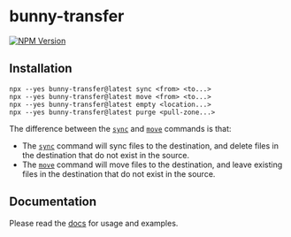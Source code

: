 # bunny-transfer

[![NPM Version](https://img.shields.io/npm/v/bunny-transfer?color=blue)](https://www.npmjs.com/package/bunny-transfer)

## Installation

```
npx --yes bunny-transfer@latest sync <from> <to...>
npx --yes bunny-transfer@latest move <from> <to...>
npx --yes bunny-transfer@latest empty <location...>
npx --yes bunny-transfer@latest purge <pull-zone...>
```

The difference between the [`sync`](https://bunny-launcher.net/bunny-transfer/commands/sync) and [`move`](https://bunny-launcher.net/bunny-transfer/commands/move) commands is that:

- The [`sync`](https://bunny-launcher.net/bunny-transfer/commands/sync) command will sync files to the destination, and delete files in the destination that do not exist in the source.
- The [`move`](https://bunny-launcher.net/bunny-transfer/commands/move) command will move files to the destination, and leave existing files in the destination that do not exist in the source.

## Documentation

Please read the [docs](https://bunny-launcher.net/bunny-transfer/quickstart/) for usage and examples.
